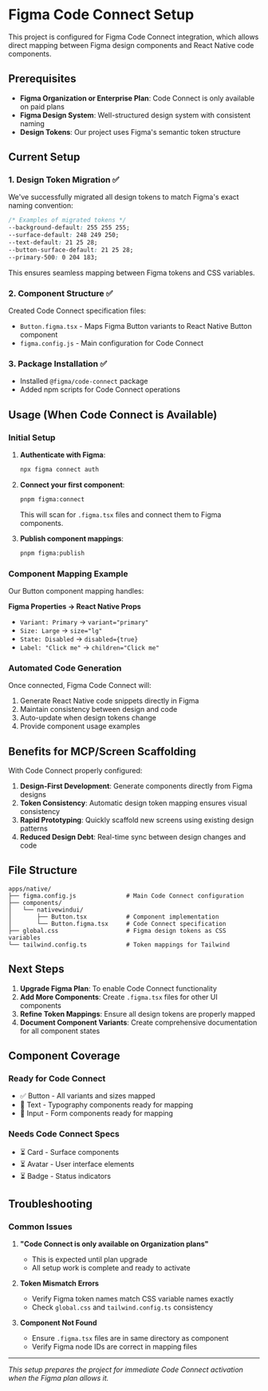 # Figma Code Connect Setup

This project is configured for Figma Code Connect integration, which allows direct mapping between Figma design components and React Native code components.

## Prerequisites

- **Figma Organization or Enterprise Plan**: Code Connect is only available on paid plans
- **Figma Design System**: Well-structured design system with consistent naming
- **Design Tokens**: Our project uses Figma's semantic token structure

## Current Setup

### 1. Design Token Migration ✅

We've successfully migrated all design tokens to match Figma's exact naming convention:

```css
/* Examples of migrated tokens */
--background-default: 255 255 255;
--surface-default: 248 249 250;
--text-default: 21 25 28;
--button-surface-default: 21 25 28;
--primary-500: 0 204 183;
```

This ensures seamless mapping between Figma tokens and CSS variables.

### 2. Component Structure ✅

Created Code Connect specification files:

- `Button.figma.tsx` - Maps Figma Button variants to React Native Button component
- `figma.config.js` - Main configuration for Code Connect

### 3. Package Installation ✅

- Installed `@figma/code-connect` package
- Added npm scripts for Code Connect operations

## Usage (When Code Connect is Available)

### Initial Setup

1. **Authenticate with Figma**:

   ```bash
   npx figma connect auth
   ```

2. **Connect your first component**:

   ```bash
   pnpm figma:connect
   ```

   This will scan for `.figma.tsx` files and connect them to Figma components.

3. **Publish component mappings**:
   ```bash
   pnpm figma:publish
   ```

### Component Mapping Example

Our Button component mapping handles:

**Figma Properties → React Native Props**

- `Variant: Primary` → `variant="primary"`
- `Size: Large` → `size="lg"`
- `State: Disabled` → `disabled={true}`
- `Label: "Click me"` → `children="Click me"`

### Automated Code Generation

Once connected, Figma Code Connect will:

1. Generate React Native code snippets directly in Figma
2. Maintain consistency between design and code
3. Auto-update when design tokens change
4. Provide component usage examples

## Benefits for MCP/Screen Scaffolding

With Code Connect properly configured:

1. **Design-First Development**: Generate components directly from Figma designs
2. **Token Consistency**: Automatic design token mapping ensures visual consistency
3. **Rapid Prototyping**: Quickly scaffold new screens using existing design patterns
4. **Reduced Design Debt**: Real-time sync between design changes and code

## File Structure

```
apps/native/
├── figma.config.js              # Main Code Connect configuration
├── components/
│   └── nativewindui/
│       ├── Button.tsx           # Component implementation
│       └── Button.figma.tsx     # Code Connect specification
├── global.css                   # Figma design tokens as CSS variables
└── tailwind.config.ts           # Token mappings for Tailwind
```

## Next Steps

1. **Upgrade Figma Plan**: To enable Code Connect functionality
2. **Add More Components**: Create `.figma.tsx` files for other UI components
3. **Refine Token Mappings**: Ensure all design tokens are properly mapped
4. **Document Component Variants**: Create comprehensive documentation for all component states

## Component Coverage

### Ready for Code Connect

- ✅ Button - All variants and sizes mapped
- 🚧 Text - Typography components ready for mapping
- 🚧 Input - Form components ready for mapping

### Needs Code Connect Specs

- ⏳ Card - Surface components
- ⏳ Avatar - User interface elements
- ⏳ Badge - Status indicators

## Troubleshooting

### Common Issues

1. **"Code Connect is only available on Organization plans"**

   - This is expected until plan upgrade
   - All setup work is complete and ready to activate

2. **Token Mismatch Errors**

   - Verify Figma token names match CSS variable names exactly
   - Check `global.css` and `tailwind.config.ts` consistency

3. **Component Not Found**
   - Ensure `.figma.tsx` files are in same directory as component
   - Verify Figma node IDs are correct in mapping files

---

_This setup prepares the project for immediate Code Connect activation when the Figma plan allows it._

